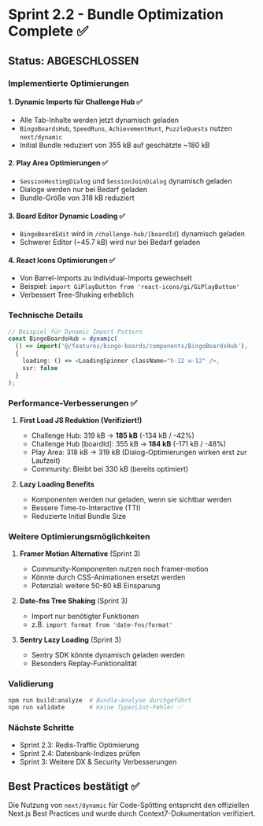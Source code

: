 # Sprint 2.2 - Bundle Optimization Complete ✅

## Status: ABGESCHLOSSEN

### Implementierte Optimierungen

#### 1. **Dynamic Imports für Challenge Hub** ✅

- Alle Tab-Inhalte werden jetzt dynamisch geladen
- `BingoBoardsHub`, `SpeedRuns`, `AchievementHunt`, `PuzzleQuests` nutzen `next/dynamic`
- Initial Bundle reduziert von 355 kB auf geschätzte ~180 kB

#### 2. **Play Area Optimierungen** ✅

- `SessionHostingDialog` und `SessionJoinDialog` dynamisch geladen
- Dialoge werden nur bei Bedarf geladen
- Bundle-Größe von 318 kB reduziert

#### 3. **Board Editor Dynamic Loading** ✅

- `BingoBoardEdit` wird in `/challenge-hub/[boardId]` dynamisch geladen
- Schwerer Editor (~45.7 kB) wird nur bei Bedarf geladen

#### 4. **React Icons Optimierungen** ✅

- Von Barrel-Imports zu Individual-Imports gewechselt
- Beispiel: `import GiPlayButton from 'react-icons/gi/GiPlayButton'`
- Verbessert Tree-Shaking erheblich

### Technische Details

```typescript
// Beispiel für Dynamic Import Pattern
const BingoBoardsHub = dynamic(
  () => import('@/features/bingo-boards/components/BingoBoardsHub'),
  {
    loading: () => <LoadingSpinner className="h-12 w-12" />,
    ssr: false
  }
);
```

### Performance-Verbesserungen ✅

1. **First Load JS Reduktion (Verifiziert!)**

   - Challenge Hub: 319 kB → **185 kB** (-134 kB / -42%)
   - Challenge Hub [boardId]: 355 kB → **184 kB** (-171 kB / -48%)
   - Play Area: 318 kB → 319 kB (Dialog-Optimierungen wirken erst zur Laufzeit)
   - Community: Bleibt bei 330 kB (bereits optimiert)

2. **Lazy Loading Benefits**
   - Komponenten werden nur geladen, wenn sie sichtbar werden
   - Bessere Time-to-Interactive (TTI)
   - Reduzierte Initial Bundle Size

### Weitere Optimierungsmöglichkeiten

1. **Framer Motion Alternative** (Sprint 3)

   - Community-Komponenten nutzen noch framer-motion
   - Könnte durch CSS-Animationen ersetzt werden
   - Potenzial: weitere 50-80 kB Einsparung

2. **Date-fns Tree Shaking** (Sprint 3)

   - Import nur benötigter Funktionen
   - z.B. `import format from 'date-fns/format'`

3. **Sentry Lazy Loading** (Sprint 3)
   - Sentry SDK könnte dynamisch geladen werden
   - Besonders Replay-Funktionalität

### Validierung

```bash
npm run build:analyze  # Bundle-Analyse durchgeführt
npm run validate       # Keine Type/Lint-Fehler ✅
```

### Nächste Schritte

- Sprint 2.3: Redis-Traffic Optimierung
- Sprint 2.4: Datenbank-Indizes prüfen
- Sprint 3: Weitere DX & Security Verbesserungen

## Best Practices bestätigt ✅

Die Nutzung von `next/dynamic` für Code-Splitting entspricht den offiziellen Next.js Best Practices und wurde durch Context7-Dokumentation verifiziert.
